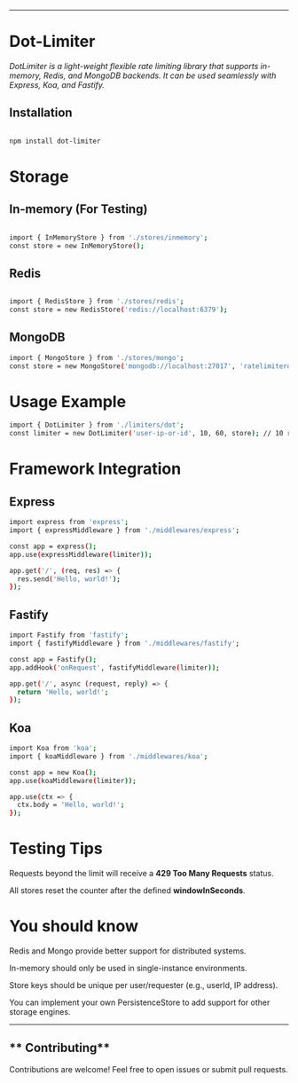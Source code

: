 
---

# **Dot-Limiter**  

*DotLimiter is a light-weight flexible rate limiting library that supports in-memory, Redis, and MongoDB backends. It can be used seamlessly with Express, Koa, and Fastify.*

## **Installation** 

```bash

npm install dot-limiter


```

# **Storage**  

## **In-memory (For Testing)** 

```bash

import { InMemoryStore } from './stores/inmemory';
const store = new InMemoryStore();


```


## **Redis** 

```bash

import { RedisStore } from './stores/redis';
const store = new RedisStore('redis://localhost:6379');

```


## **MongoDB** 

```bash
import { MongoStore } from './stores/mongo';
const store = new MongoStore('mongodb://localhost:27017', 'ratelimiterdb', 'limits');


```


# **Usage Example**  

```bash
import { DotLimiter } from './limiters/dot';
const limiter = new DotLimiter('user-ip-or-id', 10, 60, store); // 10 requests per 60 seconds

```

# **Framework Integration**  

## **Express** 

```bash
import express from 'express';
import { expressMiddleware } from './middlewares/express';

const app = express();
app.use(expressMiddleware(limiter));

app.get('/', (req, res) => {
  res.send('Hello, world!');
});

```

## **Fastify** 

```bash
import Fastify from 'fastify';
import { fastifyMiddleware } from './middlewares/fastify';

const app = Fastify();
app.addHook('onRequest', fastifyMiddleware(limiter));

app.get('/', async (request, reply) => {
  return 'Hello, world!';
});


```

## **Koa** 

```bash
import Koa from 'koa';
import { koaMiddleware } from './middlewares/koa';

const app = new Koa();
app.use(koaMiddleware(limiter));

app.use(ctx => {
  ctx.body = 'Hello, world!';
});


```


# **Testing Tips**  

Requests beyond the limit will receive a **429 Too Many Requests** status.

All stores reset the counter after the defined **windowInSeconds**.


# **You should know**  

Redis and Mongo provide better support for distributed systems.

In-memory should only be used in single-instance environments.

Store keys should be unique per user/requester (e.g., userId, IP address).

You can implement your own PersistenceStore to add support for other storage engines.



---

## ** Contributing**  
Contributions are welcome! Feel free to open issues or submit pull requests.  

